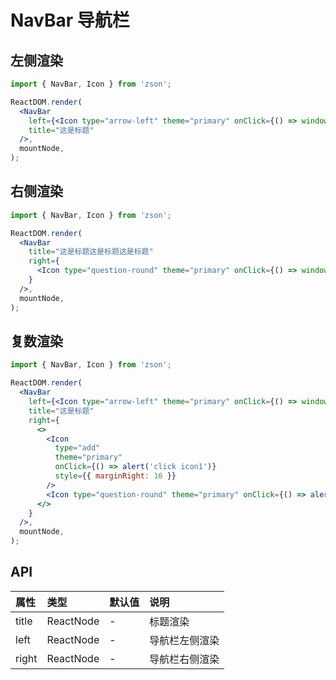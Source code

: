 # NavBar 导航栏

## 左侧渲染

```jsx
import { NavBar, Icon } from 'zson';

ReactDOM.render(
  <NavBar
    left={<Icon type="arrow-left" theme="primary" onClick={() => window.history.back()} />}
    title="这是标题"
  />,
  mountNode,
);
```

## 右侧渲染

```jsx
import { NavBar, Icon } from 'zson';

ReactDOM.render(
  <NavBar
    title="这是标题这是标题这是标题"
    right={
      <Icon type="question-round" theme="primary" onClick={() => window.alert('click icon')} />
    }
  />,
  mountNode,
);
```

## 复数渲染

```jsx
import { NavBar, Icon } from 'zson';

ReactDOM.render(
  <NavBar
    left={<Icon type="arrow-left" theme="primary" onClick={() => window.history.back()} />}
    title="这是标题"
    right={
      <>
        <Icon
          type="add"
          theme="primary"
          onClick={() => alert('click icon1')}
          style={{ marginRight: 16 }}
        />
        <Icon type="question-round" theme="primary" onClick={() => alert('click icon2')} />
      </>
    }
  />,
  mountNode,
);
```

## API

| 属性  | 类型      | 默认值 | 说明           |
| :---- | :-------- | :----- | :------------- |
| title | ReactNode | -      | 标题渲染       |
| left  | ReactNode | -      | 导航栏左侧渲染 |
| right | ReactNode | -      | 导航栏右侧渲染 |
